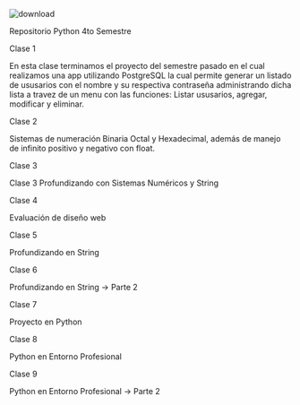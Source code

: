 
  ![download](https://github.com/CodeSystem2022/No-Code_CUARTO-SEMESTRE/assets/95319893/9c9de7ed-7602-45f1-b133-b1b08a5a979f)



Repositorio Python 4to Semestre

Clase 1

En esta clase terminamos el proyecto del semestre pasado en el cual realizamos una app utilizando PostgreSQL la cual permite generar un listado de ususarios con el nombre y su respectiva contraseña administrando dicha lista
a travez de un menu con las funciones: Listar ususarios, agregar, modificar y eliminar.


Clase 2

Sistemas de numeración Binaria Octal y Hexadecimal, además de manejo de infinito positivo y negativo con float.

Clase 3

Clase 3 Profundizando con Sistemas Numéricos y String

Clase 4 

Evaluación de diseño web

Clase 5

Profundizando en String

Clase 6 

Profundizando en String -> Parte 2

Clase 7

Proyecto en Python

Clase 8

Python en Entorno Profesional

Clase 9

Python en Entorno Profesional -> Parte 2
 



